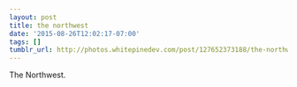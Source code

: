 ```yaml
---
layout: post
title: the northwest
date: '2015-08-26T12:02:17-07:00'
tags: []
tumblr_url: http://photos.whitepinedev.com/post/127652373188/the-northwest
---
```

The Northwest.
